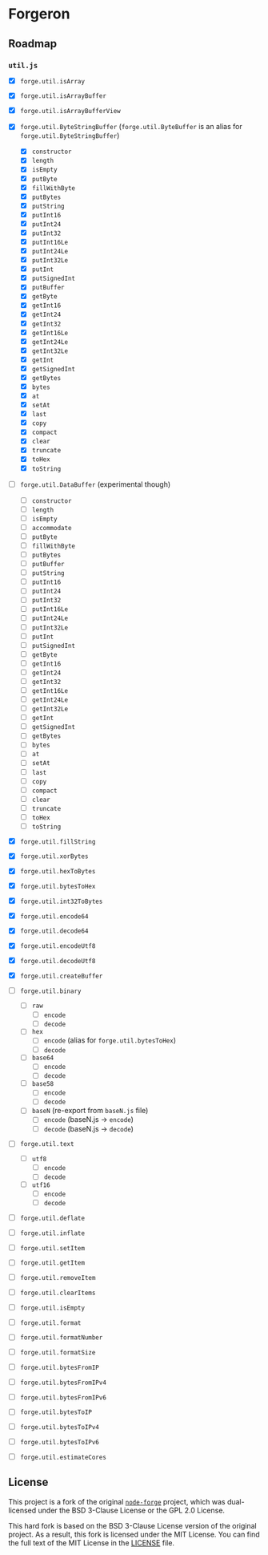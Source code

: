 # Forgeron

## Roadmap

### `util.js`

- [x] `forge.util.isArray`
- [x] `forge.util.isArrayBuffer`
- [x] `forge.util.isArrayBufferView`

- [x] `forge.util.ByteStringBuffer` (`forge.util.ByteBuffer` is an alias for `forge.util.ByteStringBuffer`)
  - [x] `constructor`
  - [x] `length`
  - [x] `isEmpty`
  - [x] `putByte`
  - [x] `fillWithByte`
  - [x] `putBytes`
  - [x] `putString`
  - [x] `putInt16`
  - [x] `putInt24`
  - [x] `putInt32`
  - [x] `putInt16Le`
  - [x] `putInt24Le`
  - [x] `putInt32Le`
  - [x] `putInt`
  - [x] `putSignedInt`
  - [x] `putBuffer`
  - [x] `getByte`
  - [x] `getInt16`
  - [x] `getInt24`
  - [x] `getInt32`
  - [x] `getInt16Le`
  - [x] `getInt24Le`
  - [x] `getInt32Le`
  - [x] `getInt`
  - [x] `getSignedInt`
  - [x] `getBytes`
  - [x] `bytes`
  - [x] `at`
  - [x] `setAt`
  - [x] `last`
  - [x] `copy`
  - [x] `compact`
  - [x] `clear`
  - [x] `truncate`
  - [x] `toHex`
  - [x] `toString`

- [ ] `forge.util.DataBuffer` (experimental though)
  - [ ] `constructor`
  - [ ] `length`
  - [ ] `isEmpty`
  - [ ] `accommodate`
  - [ ] `putByte`
  - [ ] `fillWithByte`
  - [ ] `putBytes`
  - [ ] `putBuffer`
  - [ ] `putString`
  - [ ] `putInt16`
  - [ ] `putInt24`
  - [ ] `putInt32`
  - [ ] `putInt16Le`
  - [ ] `putInt24Le`
  - [ ] `putInt32Le`
  - [ ] `putInt`
  - [ ] `putSignedInt`
  - [ ] `getByte`
  - [ ] `getInt16`
  - [ ] `getInt24`
  - [ ] `getInt32`
  - [ ] `getInt16Le`
  - [ ] `getInt24Le`
  - [ ] `getInt32Le`
  - [ ] `getInt`
  - [ ] `getSignedInt`
  - [ ] `getBytes`
  - [ ] `bytes`
  - [ ] `at`
  - [ ] `setAt`
  - [ ] `last`
  - [ ] `copy`
  - [ ] `compact`
  - [ ] `clear`
  - [ ] `truncate`
  - [ ] `toHex`
  - [ ] `toString`

- [x] `forge.util.fillString`
- [x] `forge.util.xorBytes`
- [x] `forge.util.hexToBytes`
- [x] `forge.util.bytesToHex`
- [x] `forge.util.int32ToBytes`
- [x] `forge.util.encode64`
- [x] `forge.util.decode64`
- [x] `forge.util.encodeUtf8`
- [x] `forge.util.decodeUtf8`

- [x] `forge.util.createBuffer`

- [ ] `forge.util.binary`
  - [ ] `raw`
    - [ ] `encode`
    - [ ] `decode`
  - [ ] `hex`
    - [ ] `encode` (alias for `forge.util.bytesToHex`)
    - [ ] `decode`
  - [ ] `base64`
    - [ ] `encode`
    - [ ] `decode`
  - [ ] `base58`
    - [ ] `encode`
    - [ ] `decode`
  - [ ] `baseN` (re-export from `baseN.js` file)
    - [ ] `encode` (baseN.js -> `encode`)
    - [ ] `decode` (baseN.js -> `decode`)
- [ ] `forge.util.text`
  - [ ] `utf8`
    - [ ] `encode`
    - [ ] `decode`
  - [ ] `utf16`
    - [ ] `encode`
    - [ ] `decode`

- [ ] `forge.util.deflate`
- [ ] `forge.util.inflate`

- [ ] `forge.util.setItem`
- [ ] `forge.util.getItem`
- [ ] `forge.util.removeItem`
- [ ] `forge.util.clearItems`

- [ ] `forge.util.isEmpty`

- [ ] `forge.util.format`
- [ ] `forge.util.formatNumber`
- [ ] `forge.util.formatSize`

- [ ] `forge.util.bytesFromIP`
- [ ] `forge.util.bytesFromIPv4`
- [ ] `forge.util.bytesFromIPv6`

- [ ] `forge.util.bytesToIP`
- [ ] `forge.util.bytesToIPv4`
- [ ] `forge.util.bytesToIPv6`

- [ ] `forge.util.estimateCores`

## License

This project is a fork of the original [`node-forge`](https://github.com/digitalbazaar/forge) project, which was dual-licensed under the BSD 3-Clause License or the GPL 2.0 License.

This hard fork is based on the BSD 3-Clause License version of the original project. As a result, this fork is licensed under the MIT License. You can find the full text of the MIT License in the [LICENSE](./LICENSE) file.
